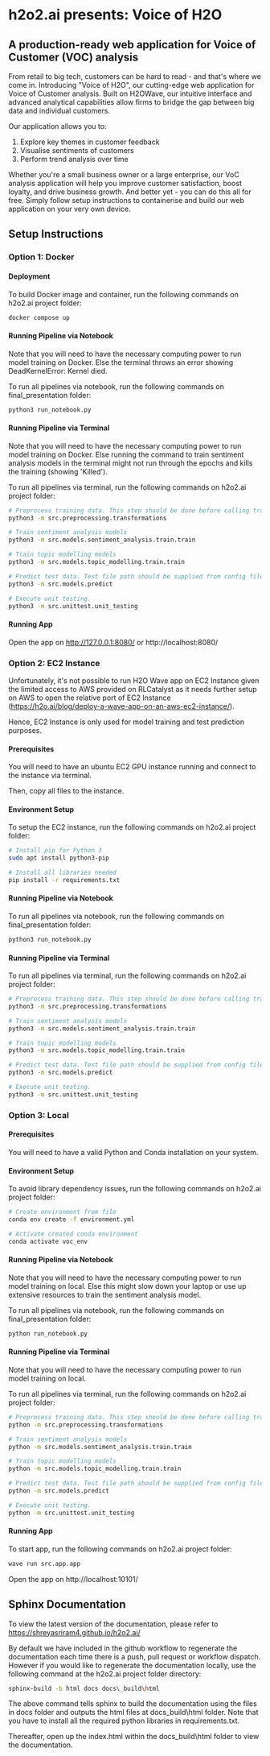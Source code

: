 # h2o2.ai presents: Voice of H2O
## A production-ready web application for Voice of Customer (VOC) analysis

From retail to big tech, customers can be hard to read - and that's where we come in. Introducing "Voice of H2O", our cutting-edge web application for Voice of Customer analysis. Built on H2OWave, our intuitive interface and advanced analytical capabilities allow firms to bridge the gap between big data and individual customers.

Our application allows you to:
1. Explore key themes in customer feedback
2. Visualise sentiments of customers
3. Perform trend analysis over time

Whether you're a small business owner or a large enterprise, our VoC analysis application will help you improve customer satisfaction, boost loyalty, and drive business growth. And better yet - you can do this all for free. Simply follow setup instructions to containerise and build our web application on your very own device.

## Setup Instructions

### Option 1: Docker

#### Deployment

To build Docker image and container, run the following commands on h2o2.ai project folder:

```bash
docker compose up
```

#### Running Pipeline via Notebook

Note that you will need to have the necessary computing power to run model training on Docker. Else the terminal throws an error showing DeadKernelError: Kernel died.

To run all pipelines via notebook, run the following commands on final_presentation folder:

```bash
python3 run_notebook.py
```

#### Running Pipeline via Terminal

Note that you will need to have the necessary computing power to run model training on Docker. Else running the command to train sentiment analysis models in the terminal might not run through the epochs and kills the training (showing 'Killed').

To run all pipelines via terminal, run the following commands on h2o2.ai project folder:

```bash
# Preprocess training data. This step should be done before calling train functions.
python3 -m src.preprocessing.transformations

# Train sentiment analysis models
python3 -m src.models.sentiment_analysis.train.train

# Train topic modelling models
python3 -m src.models.topic_modelling.train.train

# Predict test data. Test file path should be supplied from config file.
python3 -m src.models.predict

# Execute unit testing.
python3 -m src.unittest.unit_testing
```

#### Running App

Open the app on http://127.0.0.1:8080/ or http://localhost:8080/

### Option 2: EC2 Instance

Unfortunately, it's not possible to run H2O Wave app on EC2 Instance given the limited access to AWS provided on RLCatalyst as it needs further setup on AWS to open the relative port of EC2 Instance (https://h2o.ai/blog/deploy-a-wave-app-on-an-aws-ec2-instance/).

Hence, EC2 Instance is only used for model training and test prediction purposes.

#### Prerequisites

You will need to have an ubuntu EC2 GPU instance running and connect to the instance via terminal.

Then, copy all files to the instance.

#### Environment Setup

To setup the EC2 instance, run the following commands on h2o2.ai project folder:

```bash
# Install pip for Python 3
sudo apt install python3-pip

# Install all libraries needed
pip install -r requirements.txt
```

#### Running Pipeline via Notebook

To run all pipelines via notebook, run the following commands on final_presentation folder:

```bash
python3 run_notebook.py
```

#### Running Pipeline via Terminal

To run all pipelines via terminal, run the following commands on h2o2.ai project folder:

```bash
# Preprocess training data. This step should be done before calling train functions.
python3 -m src.preprocessing.transformations

# Train sentiment analysis models
python3 -m src.models.sentiment_analysis.train.train

# Train topic modelling models
python3 -m src.models.topic_modelling.train.train

# Predict test data. Test file path should be supplied from config file.
python3 -m src.models.predict

# Execute unit testing.
python3 -m src.unittest.unit_testing
```

### Option 3: Local

#### Prerequisites

You will need to have a valid Python and Conda installation on your system.

#### Environment Setup

To avoid library dependency issues, run the following commands on h2o2.ai project folder:

```bash
# Create environment from file
conda env create -f environment.yml

# Activate created conda environment
conda activate voc_env
```

#### Running Pipeline via Notebook

Note that you will need to have the necessary computing power to run model training on local. Else this might slow down your laptop or use up extensive resources to train the sentiment analysis model.

To run all pipelines via notebook, run the following commands on final_presentation folder:

```bash
python run_notebook.py
```

#### Running Pipeline via Terminal

Note that you will need to have the necessary computing power to run model training on local.

To run all pipelines via terminal, run the following commands on h2o2.ai project folder:

```bash
# Preprocess training data. This step should be done before calling train functions.
python -m src.preprocessing.transformations

# Train sentiment analysis models
python -m src.models.sentiment_analysis.train.train

# Train topic modelling models
python -m src.models.topic_modelling.train.train

# Predict test data. Test file path should be supplied from config file.
python -m src.models.predict

# Execute unit testing.
python -m src.unittest.unit_testing
```

#### Running App

To start app, run the following commands on h2o2.ai project folder:

```bash
wave run src.app.app
```

Open the app on http://localhost:10101/

## Sphinx Documentation
To view the latest version of the documentation, please refer to https://shreyasriram4.github.io/h2o2.ai/

By default we have included in the github workflow to regenerate the documentation each time there is a push, pull request or workflow dispatch. However if you would like to regenerate the documentation locally, use the following command at the h2o2.ai project folder directory:

```bash
sphinx-build -b html docs docs\_build\html
```
The above command tells sphinx to build the documentation using the files in docs folder and outputs the html files at docs\_build\html folder. Note that you have to install all the required python libraries in requirements.txt.

Thereafter, open up the index.html within the docs\_build\html folder to view the documentation.
